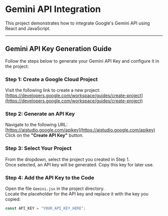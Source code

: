 # Gemini API Integration

This project demonstrates how to integrate Google's Gemini API using React and JavaScript.

---

## Gemini API Key Generation Guide

Follow the steps below to generate your Gemini API Key and configure it in the project:

### Step 1: Create a Google Cloud Project
Visit the following link to create a new project:  
[https://developers.google.com/workspace/guides/create-project](https://developers.google.com/workspace/guides/create-project)

### Step 2: Generate an API Key
Navigate to the following URL:  
[https://aistudio.google.com/apikey](https://aistudio.google.com/apikey)  
Click on the **"Create API Key"** button.

### Step 3: Select Your Project
From the dropdown, select the project you created in Step 1.  
Once selected, an API key will be generated. Copy this key for later use.

### Step 4: Add the API Key to the Code
Open the file `Gemini.jsx` in the project directory.  
Locate the placeholder for the API key and replace it with the key you copied:

```javascript
const API_KEY = "YOUR_API_KEY_HERE";
```
